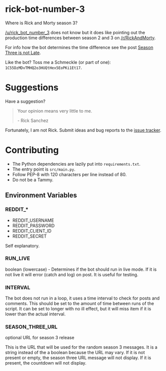 # rick-bot-number-3

Where is Rick and Morty season 3?

[/u/rick_bot_number_3] does not know but it does like pointing out the production
 time differences between season 2 and 3 on [/r/RickAndMorty].

For info how the bot determines the time difference see the post [Season Three is not Late].

Like the bot? Toss me a Schmeckle (or part of one): `1C55DzMDvTMHQ2o3HUQtHex5EoPKi1Et17`.

# Suggestions

Have a suggestion?

> Your opinion means very little to me.
>
> \- Rick Sanchez

Fortunately, I am not Rick. Submit ideas and bug reports to the [issue tracker].

# Contributing

- The Python dependencies are lazily put into `requirements.txt`.
- The entry point is `src/main.py`.
- Follow PEP-8 with 120 characters per line instead of 80.
- Do not be a Tammy.

## Environment Variables

### REDDIT_*

- REDDIT_USERNAME
- REDDIT_PASSWORD
- REDDIT_CLIENT_ID
- REDDIT_SECRET

Self explanatory.

### RUN_LIVE

boolean (lowercase) - Determines if the bot should run in live mode. If it is 
 not live it will error (catch and log) on post. It is useful for testing.

### INTERVAL

The bot does not run in a loop, it uses a time interval to check for posts and
 comments. This should be set to the amount of time between runs of the script.
 It can be set to longer with no ill effect, but it will miss item if it is lower
 than the actual interval.

### SEASON_THREE_URL

optional URL for season 3 release 

This is the URL that will be used for the random season 3 messages.
 It is a string instead of the a boolean because the URL may vary.
 If it is not present or empty, the season three URL message will not display.
 If it is present, the countdown will not display.



[/u/rick_bot_number_3]: https://www.reddit.com/user/rick_bot_number_3/
[/r/RickAndMorty]: https://www.reddit.com/r/rickandmorty/
[Season Three is not Late]: https://www.reddit.com/r/rickandmorty/comments/62clpj/season_three_is_not_late/
[issue tracker]: https://github.com/rolandoislas/rick-bot-number-3
